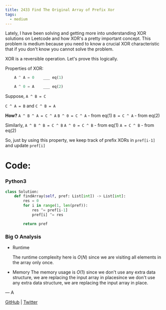 ```yaml
---
title: 2433 Find The Original Array of Prefix Xor
tags:
  - medium
---
```


Lately, I have been solving and getting more into understanding XOR solutions on Leetcode and how XOR's a pretty important concept.
This problem is medium because you need to know a crucial XOR characteristic that if you don't know you cannot solve the problem.

XOR is a reversible operation.
Let's prove this logically.

Properties of XOR:

```python
    A ^ A = 0    ___ eq(1)

    A ^ 0 = A    ___ eq(2)
```

Suppose, `A ^ B = C`

`C ^ A = B` and `C ^ B = A`

**How?**
`A ^ B ^ A = C ^ A`
`B ^ 0 = C ^ A` - from eq(1)
`B = C ^ A` - from eq(2)

Similarly,
`A ^ B ^ B = C ^ B`
`A ^ 0 = C ^ B` - from eq(1)
`A = C ^ B` - from eq(2)

So, just by using this property, we keep track of prefix XORs in `pref[i-1]` and update `pref[i]`

# Code:

### Python3

```python
class Solution:
    def findArray(self, pref: List[int]) -> List[int]:
        res = 0
        for i in range(1, len(pref)):
            res ^= pref[i-1]
            pref[i] ^= res

        return pref
```

### Big O Analysis

- Runtime

  The runtime complexity here is $O(N)$ since we are visiting all elements in the array only once.

- Memory
  The memory usage is $O(1)$ since we don't use any extra data structure, we are replacing the input array in placesince we don't use any extra data structure, we are replacing the input array in place.

— A

[GitHub](https://github.com/athkdev) | [Twitter](https://twitter.com/athkdev)
